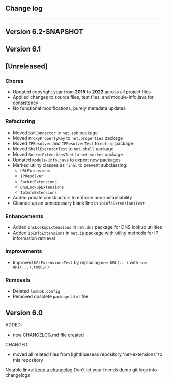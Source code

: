 ## Change log
----------------------

Version 6.2-SNAPSHOT
-------------


Version 6.1
-------------

## [Unreleased]

### Chores
- Updated copyright year from **2015** to **2022** across all project files
- Applied changes to source files, test files, and module-info.java for consistency
- No functional modifications, purely metadata updates

### Refactoring
- Moved `SshConnector` to `net.ssh` package
- Moved `ProxyPropertyKey` to `net.properties` package
- Moved `IPResolver` and `IPResolverTest` to `net.ip` package
- Moved `ShellExecutorTest` to `net.shell` package
- Moved `SocketExtensionsTest` to `net.socket` package
- Updated `module-info.java` to export new packages
- Marked utility classes as `final` to prevent subclassing:
    - `URLExtensions`
    - `IPResolver`
    - `SocketExtensions`
    - `DnsLookupExtensions`
    - `IpInfoExtensions`
- Added private constructors to enforce non-instantiability
- Cleaned up an unnecessary blank line in `IpInfoExtensionsTest`

### Enhancements
- Added `DnsLookupExtensions` in `net.dns` package for DNS lookup utilities
- Added `IpInfoExtensions` in `net.ip` package with utility methods for IP information retrieval

### Improvements
- Improved `URLExtensionsTest` by replacing `new URL(...)` with `new URI(...).toURL()`

### Removals
- Deleted `lombok.config`
- Removed obsolete `package.html` file

Version 6.0
-------------

ADDED:

- new CHANGELOG.md file created

CHANGED:

- moved all related files from lightblueseas repository 'net-extensions' to this repository

Notable links:
[keep a changelog](http://keepachangelog.com/en/1.0.0/) Don’t let your friends dump git logs into changelogs
